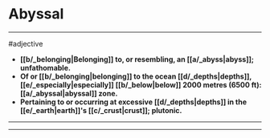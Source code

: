 # Abyssal
---
#adjective
- **[[b/_belonging|Belonging]] to, or resembling, an [[a/_abyss|abyss]]; unfathomable.**
- **Of or [[b/_belonging|belonging]] to the ocean [[d/_depths|depths]], [[e/_especially|especially]] [[b/_below|below]] 2000 metres (6500 ft): [[a/_abyssal|abyssal]] zone.**
- **Pertaining to or occurring at excessive [[d/_depths|depths]] in the [[e/_earth|earth]]'s [[c/_crust|crust]]; plutonic.**
---
---
